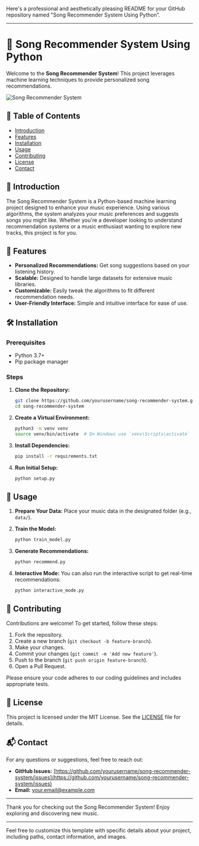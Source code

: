 Here's a professional and aesthetically pleasing README for your GitHub repository named "Song Recommender System Using Python".

---

# 🎵 Song Recommender System Using Python

Welcome to the **Song Recommender System**! This project leverages machine learning techniques to provide personalized song recommendations.

![Song Recommender System](path_to_image.jpg)

## 📜 Table of Contents

- [Introduction](#introduction)
- [Features](#features)
- [Installation](#installation)
- [Usage](#usage)
- [Contributing](#contributing)
- [License](#license)
- [Contact](#contact)

## 🌟 Introduction

The Song Recommender System is a Python-based machine learning project designed to enhance your music experience. Using various algorithms, the system analyzes your music preferences and suggests songs you might like. Whether you're a developer looking to understand recommendation systems or a music enthusiast wanting to explore new tracks, this project is for you.

## 🚀 Features

- **Personalized Recommendations:** Get song suggestions based on your listening history.
- **Scalable:** Designed to handle large datasets for extensive music libraries.
- **Customizable:** Easily tweak the algorithms to fit different recommendation needs.
- **User-Friendly Interface:** Simple and intuitive interface for ease of use.

## 🛠️ Installation

### Prerequisites

- Python 3.7+
- Pip package manager

### Steps

1. **Clone the Repository:**
    ```bash
    git clone https://github.com/yourusername/song-recommender-system.git
    cd song-recommender-system
    ```

2. **Create a Virtual Environment:**
    ```bash
    python3 -m venv venv
    source venv/bin/activate  # On Windows use `venv\Scripts\activate`
    ```

3. **Install Dependencies:**
    ```bash
    pip install -r requirements.txt
    ```

4. **Run Initial Setup:**
    ```bash
    python setup.py
    ```

## 🎯 Usage

1. **Prepare Your Data:**
   Place your music data in the designated folder (e.g., `data/`).

2. **Train the Model:**
   ```bash
   python train_model.py
   ```

3. **Generate Recommendations:**
   ```bash
   python recommend.py
   ```

4. **Interactive Mode:**
   You can also run the interactive script to get real-time recommendations:
   ```bash
   python interactive_mode.py
   ```

## 🤝 Contributing

Contributions are welcome! To get started, follow these steps:

1. Fork the repository.
2. Create a new branch (`git checkout -b feature-branch`).
3. Make your changes.
4. Commit your changes (`git commit -m 'Add new feature'`).
5. Push to the branch (`git push origin feature-branch`).
6. Open a Pull Request.

Please ensure your code adheres to our coding guidelines and includes appropriate tests.

## 📄 License

This project is licensed under the MIT License. See the [LICENSE](LICENSE) file for details.

## 📬 Contact

For any questions or suggestions, feel free to reach out:

- **GitHub Issues:** [https://github.com/yourusername/song-recommender-system/issues](https://github.com/yourusername/song-recommender-system/issues)
- **Email:** your.email@example.com

---

Thank you for checking out the Song Recommender System! Enjoy exploring and discovering new music.

---

Feel free to customize this template with specific details about your project, including paths, contact information, and images.
